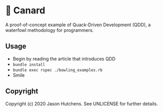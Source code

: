 🦆 Canard
=========

A proof-of-concept example of Quack-Driven Development (QDD), a waterfowl
methodology for programmers.

Usage
-----

* Begin by reading the article that introduces QDD
* `bundle install`
* `bundle exec rspec ./bowling_examples.rb`
* Smile

Copyright
---------

Copyright (c) 2020 Jason Hutchens. See UNLICENSE for further details.
